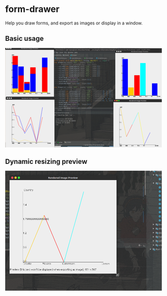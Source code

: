 # form-drawer

Help you draw forms, and export as images or display in a window.

## Basic usage

![](art/usage.png)

## Dynamic resizing preview

![](art/dyn-resize.gif)
